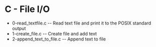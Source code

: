 # C - File I/O
- 0-read_textfile.c -- Read text file and print it to the POSIX standard output
- 1-create_file.c -- Create file and add text
- 2-append_text_to_file.c -- Append text to file
